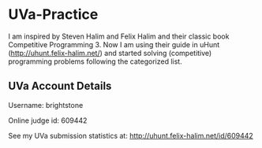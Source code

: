 # UVa-Practice

I am inspired by Steven Halim and Felix Halim and their classic book Competitive Programming 3. Now I am using their guide in uHunt (http://uhunt.felix-halim.net/) and started solving (competitive) programming problems following the categorized list.

UVa Account Details
----------------------------
Username: brightstone

Online judge id: 609442

See my UVa submission statistics at: http://uhunt.felix-halim.net/id/609442
